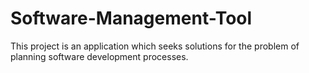 # Software-Management-Tool
This project is an application which seeks solutions for the problem of planning software development processes.

